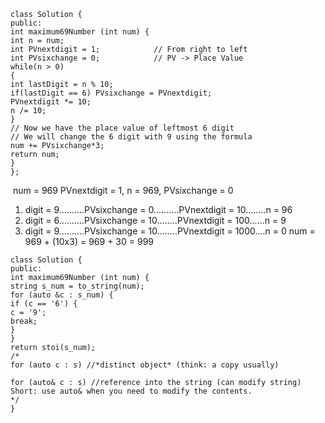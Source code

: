 ```
class Solution {
public:
int maximum69Number (int num) {
int n = num;
int PVnextdigit = 1;            // From right to left
int PVsixchange = 0;            // PV -> Place Value
while(n > 0)
{
int lastDigit = n % 10;
if(lastDigit == 6) PVsixchange = PVnextdigit;
PVnextdigit *= 10;
n /= 10;
}
// Now we have the place value of leftmost 6 digit
// We will change the 6 digit with 9 using the formula
num += PVsixchange*3;
return num;
}
};
```
​
num = 969
PVnextdigit = 1, n = 969, PVsixchange = 0
​
1. digit = 9..........PVsixchange = 0..........PVnextdigit = 10........n = 96
2. digit = 6..........PVsixchange = 10........PVnextdigit = 100......n = 9
3. digit = 9..........PVsixchange = 10........PVnextdigit = 1000....n = 0
num = 969 + (10x3) = 969 + 30 = 999
​
​
​
```
class Solution {
public:
int maximum69Number (int num) {
string s_num = to_string(num);
for (auto &c : s_num) {
if (c == '6') {
c = '9';
break;
}
}
return stoi(s_num);
/*
for (auto c : s) //*distinct object* (think: a copy usually)
​
for (auto& c : s) //reference into the string (can modify string)
Short: use auto& when you need to modify the contents.
*/
}
